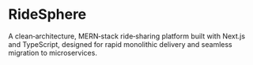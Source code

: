 # RideSphere
A clean‑architecture, MERN‑stack ride‑sharing platform built with Next.js and TypeScript, designed for rapid monolithic delivery and seamless migration to microservices.
